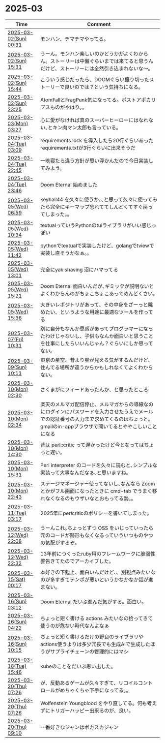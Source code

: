 # 2025-03

| Time | Comment |
| ----- | ------- |
| [2025-03-02(Sun) 00:31](https://bsky.app/profile/tokuhirom.bsky.social/post/3lje6p57kmk2v) | モンハン、チマチマやってる。 |
| [2025-03-02(Sun) 15:31](https://bsky.app/profile/tokuhirom.bsky.social/post/3ljfqxwd5sc2v) | うーん。モンハン楽しいのかどうかがよくわからん。ストーリーは中盤ぐらいまでは来てると思うんだけど、ストーリーには全然引き込まれないな〜。 |
| [2025-03-02(Sun) 15:44](https://bsky.app/profile/tokuhirom.bsky.social/post/3ljfrp3isnc2v) | こういう感じだったら、DOOMぐらい振り切ったストーリーで良いのでは？という気持ちになる。 |
| [2025-03-02(Sun) 23:25](https://bsky.app/profile/tokuhirom.bsky.social/post/3ljgliesoi22v) | AtomFallとFragPunk気になってる。ポストアポカリプスものがやはり。。 |
| [2025-03-03(Mon) 03:27](https://bsky.app/profile/tokuhirom.bsky.social/post/3ljgyxs5y4k2g) | 心に愛がなければ真のスーパーヒーローにはなれない､とキン肉マン太郎も言っている｡ |
| [2025-03-04(Tue) 03:09](https://bsky.app/profile/tokuhirom.bsky.social/post/3ljjihnexms2v) | requirements.lock を導入したら20行ぐらいあったrequirements.txtが3行ぐらいに出来そうだ |
| [2025-03-04(Tue) 22:45](https://bsky.app/profile/tokuhirom.bsky.social/post/3ljlk64en6c2f) | 一晩寝たら違う方針が思い浮かんだので今日実装してみよう。 |
| [2025-03-04(Tue) 23:46](https://bsky.app/profile/tokuhirom.bsky.social/post/3ljlnkocxgs2f) | Doom Eternal 始めました |
| [2025-03-05(Wed) 06:59](https://bsky.app/profile/tokuhirom.bsky.social/post/3ljmfrngx5k2x) | keyball44 を久々に使うか､､と思って久々に使ってみたら完全にキーマップ忘れててしんどくてすぐ戻ってしまった｡｡ |
| [2025-03-05(Wed) 10:34](https://bsky.app/profile/tokuhirom.bsky.social/post/3ljmrs4p3es2f) | textualっていうPythonのtuiライブラリがいい感じっぽい |
| [2025-03-05(Wed) 11:42](https://bsky.app/profile/tokuhirom.bsky.social/post/3ljmvljv4xs2f) | pythonでtextualで実装したけど、golangでtviewで実装し直そうかなぁ。。 |
| [2025-03-05(Wed) 13:01](https://bsky.app/profile/tokuhirom.bsky.social/post/3ljmzygjhqk2f) | 完全にyak shaving 沼にハマってる |
| [2025-03-05(Wed) 15:21](https://bsky.app/profile/tokuhirom.bsky.social/post/3ljnbslect22f) | Doom Eternal 面白いんだが､ギミックが説明ないとよくわからんのがちょこちょこあってめんどくさい｡ |
| [2025-03-05(Wed) 15:36](https://bsky.app/profile/tokuhirom.bsky.social/post/3ljncmsio7k2f) | 大きいレポジトリがあって、その中身をざーっと眺めたい、というような用途に最適なツールを作ってる |
| [2025-03-07(Fri) 10:31](https://bsky.app/profile/tokuhirom.bsky.social/post/3ljrsjd4mqk27) | 別に自分もなんか思惑があってプログラマーになったわけじゃないし、子供もなんか面白いと思うことを仕事にしたらいいんじゃん？ぐらいにしか思ってない。 |
| [2025-03-09(Sun) 10:11](https://bsky.app/profile/tokuhirom.bsky.social/post/3ljwsduxzns2o) | 東京の星空、昔より星が見える気がするんだけど、住んでる場所が違うからかもしれなくてよくわからない。 |
| [2025-03-10(Mon) 02:30](https://bsky.app/profile/tokuhirom.bsky.social/post/3ljyj3g7av22j) | さくまがにフィードあったんか、と思ったところ |
| [2025-03-10(Mon) 02:34](https://bsky.app/profile/tokuhirom.bsky.social/post/3ljyjbrp5qk2j) | 楽天のメルマガ配信停止、メルマガからの導線なのにログインにパスワードを入力させたうえでメールでの認証番号の入力まで求めてくるのはちょっと。gmailのin-appブラウザで開いてるとややこしいことになる |
| [2025-03-10(Mon) 14:30](https://bsky.app/profile/tokuhirom.bsky.social/post/3ljzrc3pui22w) | 昔は perl::critic って遅かったけど今となってはちょっと遅い｡ |
| [2025-03-10(Mon) 15:31](https://bsky.app/profile/tokuhirom.bsky.social/post/3ljzupwqp722h) | Perl interpreter のコードを久々に読むと､シンプルな実装って大事なんだなぁ､と思いますね｡ |
| [2025-03-10(Mon) 22:43](https://bsky.app/profile/tokuhirom.bsky.social/post/3lk2mu5igys2r) | ステージマネージャー使ってないし､なんなら Zoom とかがフル画面になったときに cmd-tab でうまく移れなくなるのもウザいなとおもってる勢｡｡ |
| [2025-03-11(Tue) 03:17](https://bsky.app/profile/tokuhirom.bsky.social/post/3lk3466lals2j) | 2025年にperlcriticのポリシーを書いてしまった。 |
| [2025-03-12(Wed) 22:08](https://bsky.app/profile/tokuhirom.bsky.social/post/3lk7lttyt622b) | うーんこれ｡ちょっとずつ OSS をいじっていったら元のコードが跡形もなくなるっていういつものやつの気配がするぞ｡ |
| [2025-03-12(Wed) 22:32](https://bsky.app/profile/tokuhirom.bsky.social/post/3lk7n6op4w22q) | 13年前につくったruby用のフレームワークに脆弱性警告きてたのでアーカイブした｡ |
| [2025-03-15(Sat) 00:17](https://bsky.app/profile/tokuhirom.bsky.social/post/3lkety25oss2t) | 本好きの下剋上、面白いんだけど、、別視点みたいなのが多すぎてテンポが悪いというかなかなか話が進まない。 |
| [2025-03-16(Sun) 03:12](https://bsky.app/profile/tokuhirom.bsky.social/post/3lkho7p6zj22s) | Doom Eternal だいぶ進んだ気がする。面白い。<br>
| [2025-03-16(Sun) 04:22](https://bsky.app/profile/tokuhirom.bsky.social/post/3lkhs4wuup22s) | ちょっと短く書ける actions みたいなの拾ってきて使うのが危ない時代なんよなぁ |
| [2025-03-16(Sun) 10:15](https://bsky.app/profile/tokuhirom.bsky.social/post/3lkifulg4ds2s) | ちょっと短く書けるだけの野良のライブラリやactions使うよりは多少冗長でも生成AIで生成したほうがサプライチェーンの管理的にはマシ |
| [2025-03-18(Tue) 15:46](https://bsky.app/profile/tokuhirom.bsky.social/post/3lknzaxjoys2z) | kubeのことをだいぶ思い出した。 |
| [2025-03-20(Thu) 07:26](https://bsky.app/profile/tokuhirom.bsky.social/post/3lks6brjqfk26) | が、反動あるゲームが久々すぎて、リコイルコントロールがめちゃくちゃ下手になってる。。 |
| [2025-03-20(Thu) 07:26](https://bsky.app/profile/tokuhirom.bsky.social/post/3lks6awv57226) | Wolfenstein Youngblood をやり直してる。何も考えずにトリガーハッピー出来るのが、良い。 |
| [2025-03-20(Thu) 09:10](https://bsky.app/profile/tokuhirom.bsky.social/post/3lkse43los226) | 一番好きなジャンはポカスカジャン |
